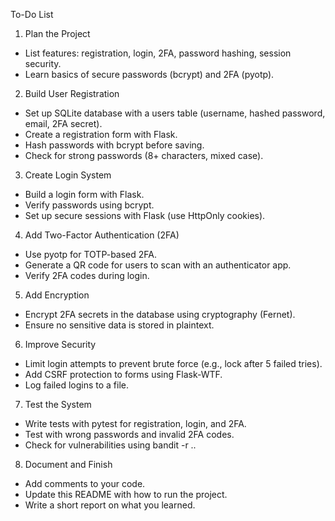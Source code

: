 To-Do List
1. Plan the Project

 * List features: registration, login, 2FA, password hashing, session security.
 * Learn basics of secure passwords (bcrypt) and 2FA (pyotp).

2. Build User Registration

 * Set up SQLite database with a users table (username, hashed password, email, 2FA secret).
 * Create a registration form with Flask.
 * Hash passwords with bcrypt before saving.
 * Check for strong passwords (8+ characters, mixed case).

3. Create Login System

 * Build a login form with Flask.
 * Verify passwords using bcrypt.
 * Set up secure sessions with Flask (use HttpOnly cookies).

4. Add Two-Factor Authentication (2FA)

 * Use pyotp for TOTP-based 2FA.
 * Generate a QR code for users to scan with an authenticator app.
 * Verify 2FA codes during login.

5. Add Encryption

 * Encrypt 2FA secrets in the database using cryptography (Fernet).
 * Ensure no sensitive data is stored in plaintext.

6. Improve Security

 * Limit login attempts to prevent brute force (e.g., lock after 5 failed tries).
 * Add CSRF protection to forms using Flask-WTF.
 * Log failed logins to a file.

7. Test the System

 * Write tests with pytest for registration, login, and 2FA.
 * Test with wrong passwords and invalid 2FA codes.
 * Check for vulnerabilities using bandit -r ..

8. Document and Finish

 * Add comments to your code.
 * Update this README with how to run the project.
 * Write a short report on what you learned.